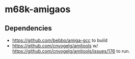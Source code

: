 # m68k-amigaos

## Dependencies
* https://github.com/bebbo/amiga-gcc to build
* https://github.com/cnvogelg/amitools w/ https://github.com/cnvogelg/amitools/issues/176 to run.
